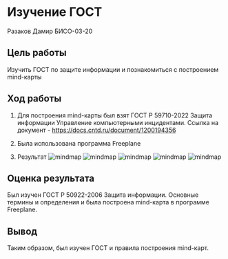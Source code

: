 # Изучение ГОСТ
Разаков Дамир БИСО-03-20

## Цель работы

Изучить ГОСТ по защите информации и познакомиться с построением
mind-карты

## Ход работы

1.  Для построения mind-карты был взят ГОСТ Р 59710-2022 Защита
    информации Управление компьютерными инцидентами. Ссылка на
    документ - https://docs.cntd.ru/document/1200194356

2.  Была использована программа Freeplane

3.  Результат ![mindmap](mindmap1.jpg)
    ![mindmap](mindmap.jpg) ![mindmap](mindmap2.jpg)
    ![mindmap](mindmap3.jpg) ![mindmap](mindmap4.jpg)

## Оценка результата

Был изучен ГОСТ Р 50922-2006 Защита информации. Основные термины и
определения и была построена mind-карта в программе Freeplane.

## Вывод

Таким образом, был изучен ГОСТ и правила построения mind-карт.
